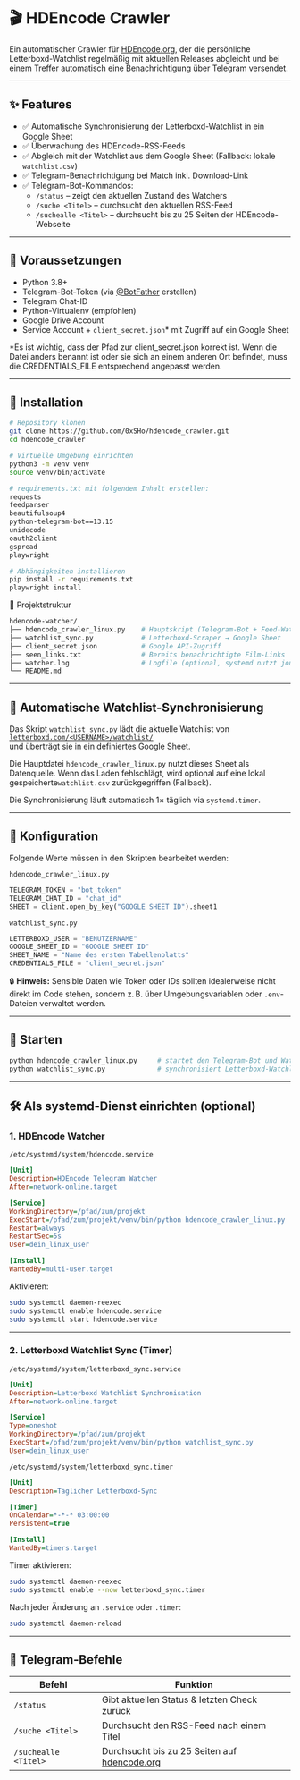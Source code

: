 # 🎬 HDEncode Crawler

Ein automatischer Crawler für [HDEncode.org](https://hdencode.org), der die persönliche Letterboxd-Watchlist regelmäßig mit aktuellen Releases abgleicht und bei einem Treffer automatisch eine Benachrichtigung über Telegram versendet.

---

## ✨ Features

- ✅ Automatische Synchronisierung der Letterboxd-Watchlist in ein Google Sheet
- ✅ Überwachung des HDEncode-RSS-Feeds
- ✅ Abgleich mit der Watchlist aus dem Google Sheet (Fallback: lokale `watchlist.csv`)
- ✅ Telegram-Benachrichtigung bei Match inkl. Download-Link
- ✅ Telegram-Bot-Kommandos:
  - `/status` – zeigt den aktuellen Zustand des Watchers
  - `/suche <Titel>` – durchsucht den aktuellen RSS-Feed
  - `/suchealle <Titel>` – durchsucht bis zu 25 Seiten der HDEncode-Webseite

---

## 🧰 Voraussetzungen

- Python 3.8+
- Telegram-Bot-Token (via [@BotFather](https://t.me/botfather) erstellen)
- Telegram Chat-ID
- Python-Virtualenv (empfohlen)
- Google Drive Account
- Service Account + `client_secret.json`* mit Zugriff auf ein Google Sheet

*Es ist wichtig, dass der Pfad zur client_secret.json korrekt ist. Wenn die Datei anders benannt ist oder sie sich an einem anderen Ort befindet, muss die CREDENTIALS_FILE entsprechend angepasst werden.

---

## 🔧 Installation

```bash
# Repository klonen
git clone https://github.com/0xSHo/hdencode_crawler.git
cd hdencode_crawler

# Virtuelle Umgebung einrichten
python3 -m venv venv
source venv/bin/activate

```

```bash
# requirements.txt mit folgendem Inhalt erstellen:
requests
feedparser
beautifulsoup4
python-telegram-bot==13.15
unidecode
oauth2client
gspread
playwright
```

```bash
# Abhängigkeiten installieren
pip install -r requirements.txt
playwright install
```

📁 Projektstruktur

```bash
hdencode-watcher/
├── hdencode_crawler_linux.py    # Hauptskript (Telegram-Bot + Feed-Watcher)
├── watchlist_sync.py            # Letterboxd-Scraper → Google Sheet
├── client_secret.json           # Google API-Zugriff
├── seen_links.txt               # Bereits benachrichtigte Film-Links
├── watcher.log                  # Logfile (optional, systemd nutzt journalctl)
└── README.md
```

---

## 🔁 Automatische Watchlist-Synchronisierung

Das Skript `watchlist_sync.py` lädt die aktuelle Watchlist von  
[`letterboxd.com/<USERNAME>/watchlist/`](https://letterboxd.com/)  
und überträgt sie in ein definiertes Google Sheet.

Die Hauptdatei `hdencode_crawler_linux.py` nutzt dieses Sheet als Datenquelle. Wenn das Laden fehlschlägt, wird optional auf eine lokal gespeicherte`watchlist.csv` zurückgegriffen (Fallback).

Die Synchronisierung läuft automatisch 1× täglich via `systemd.timer`.

---

## 🤖 Konfiguration

Folgende Werte müssen in den Skripten bearbeitet werden:

 `hdencode_crawler_linux.py`

```python
TELEGRAM_TOKEN = "bot_token"
TELEGRAM_CHAT_ID = "chat_id"
SHEET = client.open_by_key("GOOGLE SHEET ID").sheet1
```

 `watchlist_sync.py`

```python
LETTERBOXD_USER = "BENUTZERNAME"
GOOGLE_SHEET_ID = "GOOGLE SHEET ID"
SHEET_NAME = "Name des ersten Tabellenblatts"
CREDENTIALS_FILE = "client_secret.json"
```

🔒 **Hinweis:** Sensible Daten wie Token oder IDs sollten idealerweise nicht direkt im Code stehen, sondern z. B. über Umgebungsvariablen oder `.env`-Dateien verwaltet werden.

---

## 🧪 Starten

```bash
python hdencode_crawler_linux.py     # startet den Telegram-Bot und Watcher
python watchlist_sync.py             # synchronisiert Letterboxd-Watchlist
```

---

## 🛠️ Als systemd-Dienst einrichten (optional)

### 1. HDEncode Watcher

`/etc/systemd/system/hdencode.service`

```ini
[Unit]
Description=HDEncode Telegram Watcher
After=network-online.target

[Service]
WorkingDirectory=/pfad/zum/projekt
ExecStart=/pfad/zum/projekt/venv/bin/python hdencode_crawler_linux.py
Restart=always
RestartSec=5s
User=dein_linux_user

[Install]
WantedBy=multi-user.target
```

Aktivieren:

```bash
sudo systemctl daemon-reexec
sudo systemctl enable hdencode.service
sudo systemctl start hdencode.service
```

---

### 2. Letterboxd Watchlist Sync (Timer)

`/etc/systemd/system/letterboxd_sync.service`

```ini
[Unit]
Description=Letterboxd Watchlist Synchronisation
After=network-online.target

[Service]
Type=oneshot
WorkingDirectory=/pfad/zum/projekt
ExecStart=/pfad/zum/projekt/venv/bin/python watchlist_sync.py
User=dein_linux_user
```

`/etc/systemd/system/letterboxd_sync.timer`

```ini
[Unit]
Description=Täglicher Letterboxd-Sync

[Timer]
OnCalendar=*-*-* 03:00:00
Persistent=true

[Install]
WantedBy=timers.target
```

Timer aktivieren:

```bash
sudo systemctl daemon-reexec
sudo systemctl enable --now letterboxd_sync.timer
```

Nach jeder Änderung an `.service` oder `.timer`:

```bash
sudo systemctl daemon-reload
```

---

## 📡 Telegram-Befehle

| Befehl              | Funktion                                                  |
|---------------------|-----------------------------------------------------------|
| `/status`           | Gibt aktuellen Status & letzten Check zurück              |
| `/suche <Titel>`    | Durchsucht den RSS-Feed nach einem Titel                      |
| `/suchealle <Titel>`| Durchsucht bis zu 25 Seiten auf [hdencode.org](https://hdencode.org) |
